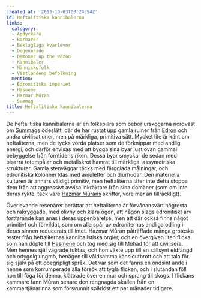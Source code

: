 ```yaml
---
created_at: '2013-10-03T00:24:54Z'
id: Heftalitiska kannibalerna
links:
  category:
  - Apdyrkare
  - Barbarer
  - Beklagliga kvarlevor
  - Degenerade
  - Demoner up the wazoo
  - Kannibaler
  - Människofolk
  - Västlandens befolkning
  mention:
  - Edronitiska imperiet
  - Hasmene
  - Hazmar Mûran
  - Summag
title: Heftalitiska kannibalerna
---
```


De heftalitiska kannibalerna är en folkspillra som bebor urskogarna nordväst om [Summags] ödeslätt,
där de har rustat upp gamla ruiner från [Edron] och andra civilisationer, men på märkliga, primitiva
sätt. Mycket lite är känt om heftaliterna, men de tycks vörda platser som de förknippar med andlig
energi, och därför envisas med att bygga sina byar just ovan gammal bebyggelse från forntidens
riken. Dessa byar smyckar de sedan med bisarra totempålar och metallskrot hamrat till märkliga,
assymetriska strukturer. Gamla stenväggar täcks med färgglada målningar, och edronitiska kolonner
kläs med amuletter och djurhudar. Den materiella kulturen är annars väldigt primitiv, men
heftaliterna låter inte detta stoppa dem från att aggressivt avvisa inkräktare från sina domäner
(som om inte deras rykte, tack vare [Hazmar Mûrans] skrifter, vore mer än tillräckligt).

Överlevande resenärer berättar att heftaliterna är förvånansvärt högresta och rakryggade, med olivhy
och klara ögon, att någon slags edronitiskt arv fortfarande kan anas i deras uppenbarelse, men att
där också finns något primitivt och förvildat, som om alla spår av edroniternas andliga odling i
deras sinnen reducerats till intet. Hazmar Mûran påträffade många groteska rester från heftaliternas
kannibalistiska orgier, och en övergiven liten flicka som han döpte till [Hasmene] och tog med sig
till Mûhad för att civilisera. Men hennes själ vägrade tuktas, och hon växte upp till en sällsynt
eldfängd och odygdig ungmö, benägen till våldsamma känsloutbrott och att tala för sig själv på ett
obegripligt språk. Det var som det fanns en ondsint ande i henne som korrumperade alla försök att
tygla flickan, och i slutändan föll hon till föga för denna, klättrade över en mur och sprang till
skogs. I flickans kammare fann Mûran senare den rengnagda skallen från en kammartjänarinna som
försvunnit spårlöst ett par månader tidigare.

  [Summags]: Summag
  [Edron]: Edronitiska_imperiet
  [Hazmar Mûrans]: Hazmar_Mûran
  [Hasmene]: Hasmene
